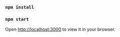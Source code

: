 ### `npm install`

### `npm start`

Open [http://localhost:3000](http://localhost:3000) to view it in your browser.
